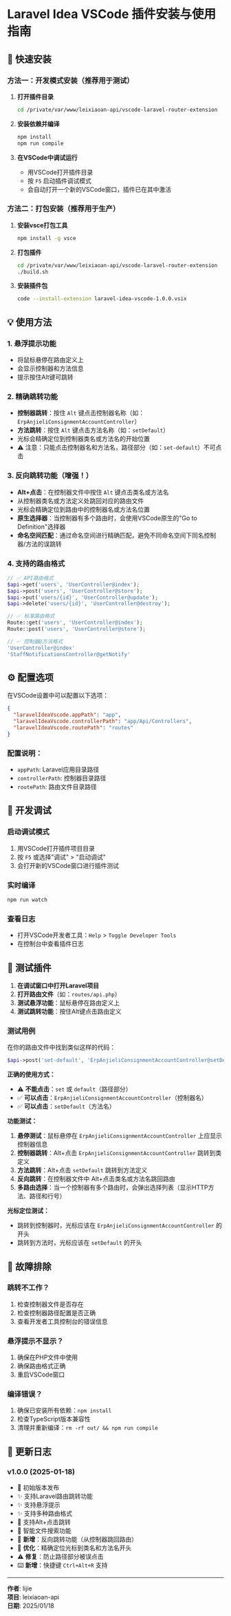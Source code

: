 # Laravel Idea VSCode 插件安装与使用指南

## 🚀 快速安装

### 方法一：开发模式安装（推荐用于测试）

1. **打开插件目录**
   ```bash
   cd /private/var/www/leixiaoan-api/vscode-laravel-router-extension
   ```

2. **安装依赖并编译**
   ```bash
   npm install
   npm run compile
   ```

3. **在VSCode中调试运行**
   - 用VSCode打开插件目录
   - 按 `F5` 启动插件调试模式
   - 会自动打开一个新的VSCode窗口，插件已在其中激活

### 方法二：打包安装（推荐用于生产）

1. **安装vsce打包工具**
   ```bash
   npm install -g vsce
   ```

2. **打包插件**
   ```bash
   cd /private/var/www/leixiaoan-api/vscode-laravel-router-extension
   ./build.sh
   ```

3. **安装插件包**
   ```bash
   code --install-extension laravel-idea-vscode-1.0.0.vsix
   ```

## 💡 使用方法

### 1. 悬浮提示功能
- 将鼠标悬停在路由定义上
- 会显示控制器和方法信息
- 提示按住Alt键可跳转

### 2. 精确跳转功能
- **控制器跳转**：按住 `Alt` 键点击控制器名称（如：`ErpAnjieliConsignmentAccountController`）
- **方法跳转**：按住 `Alt` 键点击方法名称（如：`setDefault`）
- 光标会精确定位到控制器类名或方法名的开始位置
- ⚠️ 注意：只能点击控制器名和方法名，路径部分（如：`set-default`）不可点击

### 3. 反向跳转功能（增强！）
- **Alt+点击**：在控制器文件中按住 `Alt` 键点击类名或方法名
- 从控制器类名或方法定义处跳回对应的路由文件
- 光标会精确定位到路由中的控制器名或方法名位置
- **原生选择器**：当控制器有多个路由时，会使用VSCode原生的"Go to Definition"选择器
- **命名空间匹配**：通过命名空间进行精确匹配，避免不同命名空间下同名控制器/方法的误跳转

### 4. 支持的路由格式

```php
// ✅ API路由格式
$api->get('users', 'UserController@index');
$api->post('users', 'UserController@store');
$api->put('users/{id}', 'UserController@update');
$api->delete('users/{id}', 'UserController@destroy');

// ✅ 标准路由格式  
Route::get('users', 'UserController@index');
Route::post('users', 'UserController@store');

// ✅ 控制器@方法格式
'UserController@index'
'StaffNotificationsController@getNotify'
```

## ⚙️ 配置选项

在VSCode设置中可以配置以下选项：

```json
{
  "laravelIdeaVscode.appPath": "app",
  "laravelIdeaVscode.controllerPath": "app/Api/Controllers",
  "laravelIdeaVscode.routePath": "routes"
}
```

### 配置说明：
- `appPath`: Laravel应用目录路径
- `controllerPath`: 控制器目录路径  
- `routePath`: 路由文件目录路径

## 🔧 开发调试

### 启动调试模式
1. 用VSCode打开插件项目目录
2. 按 `F5` 或选择"调试" > "启动调试"
3. 会打开新的VSCode窗口进行插件测试

### 实时编译
```bash
npm run watch
```

### 查看日志
- 打开VSCode开发者工具：`Help` > `Toggle Developer Tools`
- 在控制台中查看插件日志

## 🎯 测试插件

1. **在调试窗口中打开Laravel项目**
2. **打开路由文件**（如：`routes/api.php`）
3. **测试悬浮功能**：鼠标悬停在路由定义上
4. **测试跳转功能**：按住Alt键点击路由定义

### 测试用例

在你的路由文件中找到类似这样的代码：
```php
$api->post('set-default', 'ErpAnjieliConsignmentAccountController@setDefault');
```

**正确的使用方式：**
- ⚠️ **不能点击**：`set` 或 `default`（路径部分）
- ✅ **可以点击**：`ErpAnjieliConsignmentAccountController`（控制器名）
- ✅ **可以点击**：`setDefault`（方法名）

**功能测试：**
1. **悬停测试**：鼠标悬停在 `ErpAnjieliConsignmentAccountController` 上应显示控制器信息
2. **控制器跳转**：Alt+点击 `ErpAnjieliConsignmentAccountController` 跳转到类定义
3. **方法跳转**：Alt+点击 `setDefault` 跳转到方法定义
4. **反向跳转**：在控制器文件中 Alt+点击类名或方法名跳回路由
5. **多路由选择**：当一个控制器有多个路由时，会弹出选择列表（显示HTTP方法、路径和行号）

**光标定位测试：**
- 跳转到控制器时，光标应该在 `ErpAnjieliConsignmentAccountController` 的开头
- 跳转到方法时，光标应该在 `setDefault` 的开头

## 🐛 故障排除

### 跳转不工作？
1. 检查控制器文件是否存在
2. 检查控制器路径配置是否正确
3. 查看开发者工具控制台的错误信息

### 悬浮提示不显示？
1. 确保在PHP文件中使用
2. 确保路由格式正确
3. 重启VSCode窗口

### 编译错误？
1. 确保已安装所有依赖：`npm install`
2. 检查TypeScript版本兼容性
3. 清理并重新编译：`rm -rf out/ && npm run compile`

## 📝 更新日志

### v1.0.0 (2025-01-18)
- 🎉 初始版本发布
- ✨ 支持Laravel路由跳转功能
- ✨ 支持悬浮提示
- ✨ 支持多种路由格式
- 🎯 支持Alt+点击跳转
- 📁 智能文件搜索功能
- 🔄 **新增**：反向跳转功能（从控制器跳回路由）
- 🎯 **优化**：精确定位光标到类名和方法名开头
- ⚠️ **修复**：防止路径部分被误点击
- ⌨️ **新增**：快捷键 `Ctrl+Alt+R` 支持

---

**作者**: lijie  
**项目**: leixiaoan-api  
**日期**: 2025/01/18